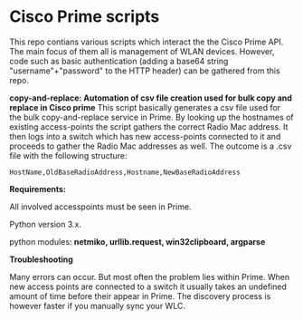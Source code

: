Cisco Prime scripts
=====

This repo contians various scripts which interact the the Cisco Prime API. 
The main focus of them all is management of WLAN devices. However, code such as
basic authentication (adding a base64 string "username"+"password" to the HTTP header) can be gathered from this repo.

**copy-and-replace: Automation of csv file creation used for bulk copy and replace in Cisco prime**
This script basically generates a csv file used for the bulk copy-and-replace service in Prime.
By looking up the hostnames of existing access-points the script gathers the correct Radio Mac address.
It then logs into a switch which has new access-points connected to it and proceeds to gather the Radio Mac addresses as well.
The outcome is a .csv file with the following structure:
```
HostName,OldBaseRadioAddress,Hostname,NewBaseRadioAddress
```


**Requirements:**

All involved accesspoints must be seen in Prime.

Python version 3.x.

python modules: __netmiko, urllib.request, win32clipboard, argparse__


**Troubleshooting**

Many errors can occur. But most often the problem lies within Prime.
When new access points are connected to a switch it usually takes an undefined amount of time before
their appear in Prime. The discovery process is however faster if you manually sync your WLC.


